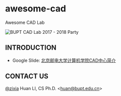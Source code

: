 # awesome-cad

Awesome CAD Lab

![BUPT CAD Lab 2017 - 2018 Party](https://bupt.github.io/awesome-cad/images/bupt-cad-2017-2018-hd.jpg)


## INTRODUCTION

- Google Slide: [北京邮电大学计算机学院CAD中心简介](https://docs.google.com/presentation/d/1Mbel5oLbIjROtb6a6gXKmD_poBUESt6bKUQ7E8PK7OQ/edit?usp=sharing)

## CONTACT US

[@zixia](https://github.com/zixia) Huan LI, CS Ph.D. \<huan@bupt.edu.cn\>

